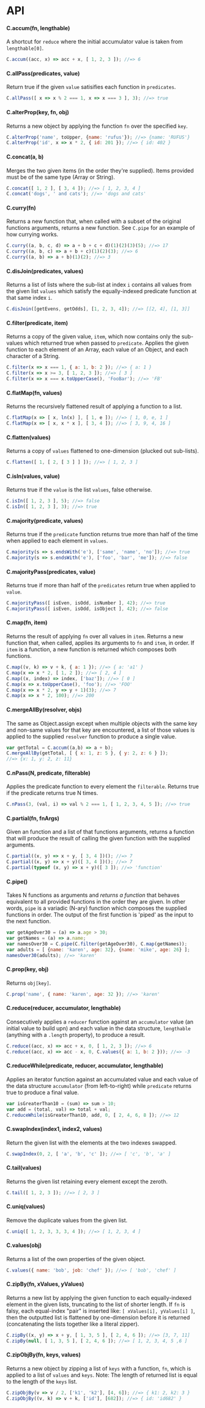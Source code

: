 # API

#### C.accum(fn, lengthable)
A shortcut for `reduce` where the initial accumulator value is taken from
`lengthable[0]`.
```javascript
C.accum((acc, x) => acc + x, [ 1, 2, 3 ]); //=> 6
```

#### C.allPass(predicates, value)
Return true if the given `value` satisifies each function in `predicates`.
```javascript
C.allPass([ x => x % 2 === 1, x => x === 3 ], 3); //=> true
```

#### C.alterProp(key, fn, obj)
Returns a new object by applying the function `fn` over the specified `key`.
```javascript
C.alterProp('name', toUpper, {name: 'rufus'}); //=> {name: 'RUFUS'}
C.alterProp('id', x => x * 2, { id: 201 }); //=> { id: 402 }
```

#### C.concat(a, b)
Merges the two given items (in the order they're supplied).
Items provided must be of the same type (Array or String).
```javascript
C.concat([ 1, 2 ], [ 3, 4 ]); //=> [ 1, 2, 3, 4 ]
C.concat('dogs', ' and cats'); //=> 'dogs and cats'
```

#### C.curry(fn)
Returns a new function that, when called with a subset of the original
functions arguments, returns a new function.
See `C.pipe` for an example of how currying works.
```javascript
C.curry((a, b, c, d) => a + b + c + d)(1)(2)(3)(5); //=> 17
C.curry((a, b, c) => a + b + c)(1)(2)(3); //=> 6
C.curry((a, b) => a + b)(1)(2); //=> 3
```

#### C.disJoin(predicates, values)
Returns a list of lists where the sub-list at index `i` contains all values
from the given list `values` which satisfy the equally-indexed predicate
function at that same index `i`.
```javascript
C.disJoin([getEvens, getOdds], [1, 2, 3, 4]); //=> [[2, 4], [1, 3]]
```

#### C.filter(predicate, item)
Returns a copy of the given value, `item`, which now contains only the
sub-values which returned true when passed to `predicate`.
Applies the given function to each element of an Array, each value of an
Object, and each character of a String.
```javascript
C.filter(x => x === 1, { a: 1, b: 2 }); //=> { a: 1 }
C.filter(x => x >= 3, [ 1, 2, 3 ]); //=> [ 3 ]
C.filter(x => x === x.toUpperCase(), 'FooBar'); //=> 'FB'
```

#### C.flatMap(fn, values)
Returns the recursively flattened result of applying a function to a list.
```javascript
C.flatMap(x => [ x, ln(x) ], [ 1, e ]); //=> [ 1, 0, e, 1 ]
C.flatMap(x => [ x, x * x ], [ 3, 4 ]); //=> [ 3, 9, 4, 16 ]
```

#### C.flatten(values)
Returns a copy of `values` flattened to one-dimension (plucked out sub-lists).
```javascript
C.flatten([ 1, [ 2, [ 3 ] ] ]); //=> [ 1, 2, 3 ]
```

#### C.isIn(values, value)
Returns true if the `value` is the list `values`, false otherwise.
```javascript
C.isIn([ 1, 2, 3 ], 5); //=> false
C.isIn([ 1, 2, 3 ], 3); //=> true
```

#### C.majority(predicate, values)
Returns true if the `predicate` function returns true more than half of the
time when applied to each element in `values`.
```javascript
C.majority(s => s.endsWith('e'), ['same', 'name', 'no']); //=> true
C.majority(s => s.endsWith('e'), ['foo', 'bar', 'me']); //=> false
```

#### C.majorityPass(predicates, value)
Returns true if more than half of the `predicates` return true when applied
to `value`.
```javascript
C.majorityPass([ isEven, isOdd, isNumber ], 42); //=> true
C.majorityPass([ isEven, isOdd, isObject ], 42); //=> false
```

#### C.map(fn, item)
Returns the result of applying `fn` over all values in `item`.
Returns a new function that, when called, applies its arguments to `fn` and
`item`, in order.
If `item` is a function, a new function is returned which composes both
functions.
```javascript
C.map((v, k) => v + k, { a: 1 }); //=> { a: 'a1' }
C.map(x => x * 2, [ 1, 2 ]); //=> [ 2, 4 ]
C.map((x, index) => index, ['baz']); //=> [ 0 ]
C.map(x => x.toUpperCase(), 'foo'); //=> 'FOO'
C.map(x => x * 2, y => y + 1)(3); //=> 7
C.map(x => x * 2, 100); //=> 200
```

#### C.mergeAllBy(resolver, objs)
The same as Object.assign except when multiple objects with the same key and
non-same values for that key are encountered, a list of those values is
applied to the supplied `resolver` function to produce a single value.
```javascript
var getTotal = C.accum((a,b) => a + b);
C.mergeAllBy(getTotal, [ { x: 1, z: 5 }, { y: 2, z: 6 } ]);
//=> {x: 1, y: 2, z: 11}
```

#### C.nPass(N, predicate, filterable)
Applies the predicate function to every element the `filterable`.
Returns true if the predicate returns true N times.
```javascript
C.nPass(3, (val, i) => val % 2 === 1, [ 1, 2, 3, 4, 5 ]); //=> true
```

#### C.partial(fn, fnArgs)
Given an function and a list of that functions arguments, returns a function
that will produce the result of calling the given function with the supplied
arguments.
```javascript
C.partial((x, y) => x + y, [ 3, 4 ])(); //=> 7
C.partial((x, y) => x + y)([ 3, 4 ])(); //=> 7
C.partial(typeof (x, y) => x + y)([ 3 ]); //=> 'function'
```

#### C.pipe()
Takes N functions as arguments and _returns a function_ that behaves
equivalent to all provided functions in the order they are given. In other
words, `pipe` is a variadic (N-ary) function which composes the supplied
functions in order. The output of the first function is 'piped' as the input
to the next function.
```javascript
var getAgeOver30 = (a) => a.age > 30;
var getNames = (a) => a.name;
var namesOver30 = C.pipe(C.filter(getAgeOver30), C.map(getNames));
var adults = [ {name: 'karen', age: 32}, {name: 'mike', age: 26} ];
namesOver30(adults); //=> 'karen'
```

#### C.prop(key, obj)
Returns `obj[key]`.
```javascript
C.prop('name', { name: 'karen', age: 32 }); //=> 'karen'
```

#### C.reduce(reducer, accumulator, lengthable)
Consecutively applies a `reducer` function against an `accumulator` value
(an initial value to build upn) and each value in the data structure,
`lengthable` (anything with a `.length` property), to produce a result.
```javascript
C.reduce((acc, x) => acc + x, 0, [ 1, 2, 3 ]); //=> 6
C.reduce((acc, x) => acc - x, 0, C.values({ a: 1, b: 2 })); //=> -3
```

#### C.reduceWhile(predicate, reducer, accumulator, lengthable)
Applies an iterator function against an accumulated value and each value
of the data structure `accumulator` (from left-to-right) while `predicate`
returns true to produce a final value.
```javascript
var isGreaterThan10 = (sum) => sum > 10;
var add = (total, val) => total + val;
C.reduceWhile(isGreaterThan10, add, 0, [ 2, 4, 6, 8 ]); //=> 12
```

#### C.swapIndex(index1, index2, values)
Return the given list with the elements at the two indexes swapped.
```javascript
C.swapIndex(0, 2, [ 'a', 'b', 'c' ]); //=> [ 'c', 'b', 'a' ]
```

#### C.tail(values)
Returns the given list retaining every element except the zeroth.
```javascript
C.tail([ 1, 2, 3 ]); //=> [ 2, 3 ]
```

#### C.uniq(values)
Remove the duplicate values from the given list.
```javascript
C.uniq([ 1, 2, 3, 3, 3, 4 ]); //=> [ 1, 2, 3, 4 ]
```

#### C.values(obj)
Returns a list of the own properties of the given object.
```javascript
C.values({ name: 'bob', job: 'chef' }); //=> [ 'bob', 'chef' ]
```

#### C.zipBy(fn, xValues, yValues)
Returns a new list by applying the given function to each equally-indexed
element in the given lists, truncating to the list of shorter length.
If `fn` is falsy, each equal-index "pair" is inserted like:
`[ xValues[i], yValues[i] ]`, then the outputted list is flattened by
one-dimension before it is returned (concatenating the lists together like a
literal zipper).
```javascript
C.zipBy((x, y) => x + y, [ 1, 3, 5 ], [ 2, 4, 6 ]); //=> [3, 7, 11]
C.zipBy(null, [ 1, 3, 5 ], [ 2, 4, 6 ]); //=> [ 1, 2, 3, 4, 5 ,6 ]
```

#### C.zipObjBy(fn, keys, values)
Returns a new object by zipping a list of `keys` with a function, `fn`,
which is applied to a list of `values` and `keys`.
Note: The length of returned list is equal to the length of the `keys` list.
```javascript
C.zipObjBy(v => v / 2, ['k1', 'k2'], [4, 6]); //=> { k1: 2, k2: 3 }
C.zipObjBy((v, k) => v + k, ['id'], [682]); //=> { id: 'id682' }
```


